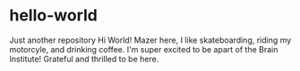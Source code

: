 # hello-world
Just another repository 
Hi World!
Mazer here, I like skateboarding, riding my motorcyle, and drinking coffee. 
I'm super excited to be apart of the Brain Institute!
Grateful and thrilled to be here.
